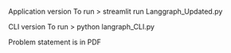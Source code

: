 
Application version
To run > streamlit run  Langgraph_Updated.py

CLI version
To run > python langraph_CLI.py

Problem statement is in PDF 
